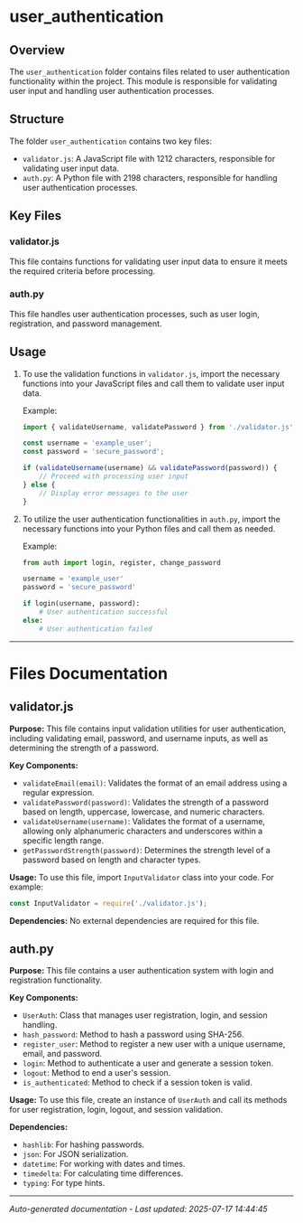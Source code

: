 # user_authentication

## Overview
The `user_authentication` folder contains files related to user authentication functionality within the project. This module is responsible for validating user input and handling user authentication processes.

## Structure
The folder `user_authentication` contains two key files:
- `validator.js`: A JavaScript file with 1212 characters, responsible for validating user input data.
- `auth.py`: A Python file with 2198 characters, responsible for handling user authentication processes.

## Key Files
### validator.js
This file contains functions for validating user input data to ensure it meets the required criteria before processing.

### auth.py
This file handles user authentication processes, such as user login, registration, and password management.

## Usage
1. To use the validation functions in `validator.js`, import the necessary functions into your JavaScript files and call them to validate user input data.
   
   Example:
   ```javascript
   import { validateUsername, validatePassword } from './validator.js';

   const username = 'example_user';
   const password = 'secure_password';

   if (validateUsername(username) && validatePassword(password)) {
       // Proceed with processing user input
   } else {
       // Display error messages to the user
   }
   ```

2. To utilize the user authentication functionalities in `auth.py`, import the necessary functions into your Python files and call them as needed.

   Example:
   ```python
   from auth import login, register, change_password

   username = 'example_user'
   password = 'secure_password'

   if login(username, password):
       # User authentication successful
   else:
       # User authentication failed
   ```

---

# Files Documentation

## validator.js

**Purpose:** This file contains input validation utilities for user authentication, including validating email, password, and username inputs, as well as determining the strength of a password.

**Key Components:**
- `validateEmail(email)`: Validates the format of an email address using a regular expression.
- `validatePassword(password)`: Validates the strength of a password based on length, uppercase, lowercase, and numeric characters.
- `validateUsername(username)`: Validates the format of a username, allowing only alphanumeric characters and underscores within a specific length range.
- `getPasswordStrength(password)`: Determines the strength level of a password based on length and character types.

**Usage:** To use this file, import `InputValidator` class into your code. For example:
```javascript
const InputValidator = require('./validator.js');
```

**Dependencies:** No external dependencies are required for this file.

## auth.py

**Purpose:** This file contains a user authentication system with login and registration functionality.

**Key Components:**
- `UserAuth`: Class that manages user registration, login, and session handling.
- `hash_password`: Method to hash a password using SHA-256.
- `register_user`: Method to register a new user with a unique username, email, and password.
- `login`: Method to authenticate a user and generate a session token.
- `logout`: Method to end a user's session.
- `is_authenticated`: Method to check if a session token is valid.

**Usage:** To use this file, create an instance of `UserAuth` and call its methods for user registration, login, logout, and session validation.

**Dependencies:** 
- `hashlib`: For hashing passwords.
- `json`: For JSON serialization.
- `datetime`: For working with dates and times.
- `timedelta`: For calculating time differences.
- `typing`: For type hints.

---
*Auto-generated documentation - Last updated: 2025-07-17 14:44:45*
